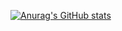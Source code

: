 

[![Anurag's GitHub stats](https://github-readme-stats.vercel.app/api?username=luizpgt)](https://github.com/anuraghazra/github-readme-stats)
